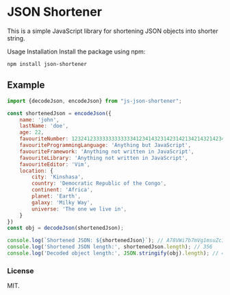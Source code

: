 # JSON Shortener

This is a simple JavaScript library for shortening JSON objects into shorter string.

Usage
Installation
Install the package using npm:

```npm install json-shortener```


## Example

```javascript
import {decodeJson, encodeJson} from "js-json-shortener";

const shortenedJson = encodeJson({
    name: 'john',
    lastName: 'doe',
    age: 22,
    favouriteNumber: 123241233333333333334123414323142314213421432142342342134,
    favouriteProgrammingLanguage: 'Anything but JavaScript',
    favouriteFramework: 'Anything not written in JavaScript',
    favouriteLibrary: 'Anything not written in JavaScript',
    favouriteEditor: 'Vim',
    location: {
        city: 'Kinshasa',
        country: 'Democratic Republic of the Congo',
        continent: 'Africa',
        planet: 'Earth',
        galaxy: 'Milky Way',
        universe: 'The one we live in',
    }
})
const obj = decodeJson(shortenedJson);

console.log(`Shortened JSON: ${shortenedJson}`); // A78VWi7b7mVg1msuZc1TbR0yizDIkj10D0g0hluV4Y1A0BepvXE6WLtsF8Km9pPESS9mNdJr8EIEz2onew1XQL9wEh1TwkL4K4jhVqICk24cUVLX46leFozA0KkIIgTH5j3pjwNR7zRHJMT6MZNSCrGmrWShZUEOKB0a4Lz2yjA2nSGjB5zxJyQcdrQUaUGMqPqZvlb5N0YYZYK3LNMZK2WW2Ng8H1UYDej8rnqG8p0asmm6navUyFkFtnfOfHdXuWNKMK7moYoOkeUtXz3vRpxZ7InYjFPG4U7vrJy5qAR9kZ9lRqaBIMSG0qL8CRII9et7lzaGWp4wscBaRxDdN8A18ZNDBRPdFWkk 
console.log('Shortened JSON length:', shortenedJson.length); // 356
console.log('Decoded object length:', JSON.stringify(obj).length); // 444
```

### License
MIT.
